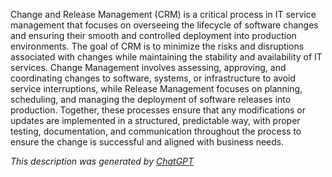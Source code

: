 Change and Release Management (CRM) is a critical process in IT service management that focuses on overseeing the lifecycle of software changes and ensuring their smooth and controlled deployment into production environments. The goal of CRM is to minimize the risks and disruptions associated with changes while maintaining the stability and availability of IT services. Change Management involves assessing, approving, and coordinating changes to software, systems, or infrastructure to avoid service interruptions, while Release Management focuses on planning, scheduling, and managing the deployment of software releases into production. Together, these processes ensure that any modifications or updates are implemented in a structured, predictable way, with proper testing, documentation, and communication throughout the process to ensure the change is successful and aligned with business needs.

*This description was generated by [ChatGPT](https://chatgpt.com/)*